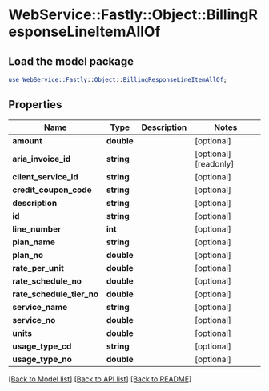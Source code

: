 # WebService::Fastly::Object::BillingResponseLineItemAllOf

## Load the model package
```perl
use WebService::Fastly::Object::BillingResponseLineItemAllOf;
```

## Properties
Name | Type | Description | Notes
------------ | ------------- | ------------- | -------------
**amount** | **double** |  | [optional] 
**aria_invoice_id** | **string** |  | [optional] [readonly] 
**client_service_id** | **string** |  | [optional] 
**credit_coupon_code** | **string** |  | [optional] 
**description** | **string** |  | [optional] 
**id** | **string** |  | [optional] 
**line_number** | **int** |  | [optional] 
**plan_name** | **string** |  | [optional] 
**plan_no** | **double** |  | [optional] 
**rate_per_unit** | **double** |  | [optional] 
**rate_schedule_no** | **double** |  | [optional] 
**rate_schedule_tier_no** | **double** |  | [optional] 
**service_name** | **string** |  | [optional] 
**service_no** | **double** |  | [optional] 
**units** | **double** |  | [optional] 
**usage_type_cd** | **string** |  | [optional] 
**usage_type_no** | **double** |  | [optional] 

[[Back to Model list]](../README.md#documentation-for-models) [[Back to API list]](../README.md#documentation-for-api-endpoints) [[Back to README]](../README.md)


